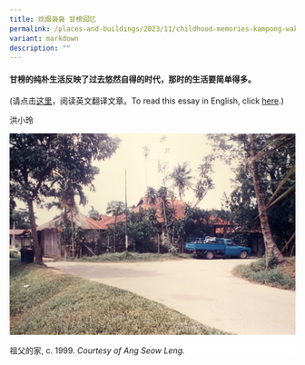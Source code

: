 ```yaml
---
title: 炊烟袅袅 甘榜回忆
permalink: /places-and-buildings/2023/11/childhood-memories-kampong-wak-hassan-chinese/
variant: markdown
description: ""
---
```

####  甘榜的纯朴生活反映了过去悠然自得的时代，那时的生活要简单得多。<br>
(请点击[这里](https://biblioasia.nlb.gov.sg/places-and-buildings/2023/11/childhood-memories-kampong-wak-hassan/)，阅读英文翻译文章。To read this essay in English, click [here](https://biblioasia.nlb.gov.sg/places-and-buildings/2023/11/childhood-memories-kampong-wak-hassan/).)

洪小玲

![](/images/Online%20Only%20Articles/A%20Slice%20of%20Kampong%20Life/grandfather_house.png)
<div style="background-color: white;">祖父的家, c. 1999. <i>Courtesy of Ang Seow Leng.</i></div>
